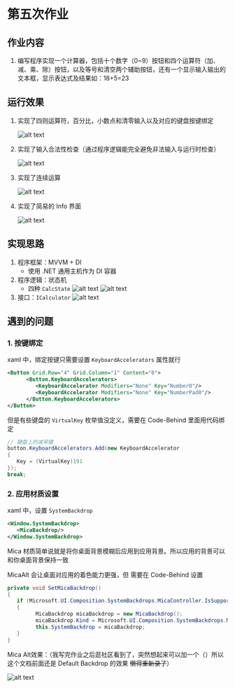 # 第五次作业

## 作业内容

1. 编写程序实现一个计算器，包括十个数字（0~9）按钮和四个运算符（加、减、乘、除）按钮，以及等号和清空两个辅助按钮，还有一个显示输入输出的文本框，显示表达式及结果如：18+5=23

## 运行效果

1. 实现了四则运算符，百分比，小数点和清零输入以及对应的键盘按键绑定

   ![alt text](HW05_od9HcGmX0I.gif)
2. 实现了输入合法性检查（通过程序逻辑能完全避免非法输入与运行时检查）

   ![alt text](HW05_VNq1C9oQ9B.gif)
3. 实现了连续运算

   ![alt text](HW05_TDiwYGE0o5.gif)
4. 实现了简易的 Info 界面

   ![alt text](image-3.png)

## 实现思路

1. 程序框架：MVVM + DI
   - 使用 .NET 通用主机作为 DI 容器
2. 程序逻辑：状态机
   - 四种 `CalcState`
     ![alt text](image-2.png)
     ![alt text](image.png)
3. 接口：`ICalculator`
   ![alt text](image-1.png)

## 遇到的问题

### 1. 按键绑定

xaml 中，绑定按键只需要设置 `KeyboardAccelerators` 属性就行

``` xml
<Button Grid.Row="4" Grid.Column="1" Content="0">
      <Button.KeyboardAccelerators>
         <KeyboardAccelerator Modifiers="None" Key="Number0"/>
         <KeyboardAccelerator Modifiers="None" Key="NumberPad0"/>
      </Button.KeyboardAccelerators>
</Button>
```

但是有些键盘的 `VirtualKey` 枚举值没定义，需要在 Code-Behind 里面用代码绑定

``` cs
// 键盘上的减号键
button.KeyboardAccelerators.Add(new KeyboardAccelerator
{
   Key = (VirtualKey)191
});
break;
```

### 2. 应用材质设置

xaml 中，设置 `SystemBackdrop`

``` xml
<Window.SystemBackdrop>
   <MicaBackdrop/>
</Window.SystemBackdrop>
```

Mica 材质简单说就是将你桌面背景模糊后应用到应用背景。所以应用的背景可以和你桌面背景保持一致

MicaAlt 会让桌面对应用的着色能力更强，但 需要在 Code-Behind 设置

``` cs
private void SetMicaBackdrop()
{
   if (Microsoft.UI.Composition.SystemBackdrops.MicaController.IsSupported())
   {
         MicaBackdrop micaBackdrop = new MicaBackdrop();
         micaBackdrop.Kind = Microsoft.UI.Composition.SystemBackdrops.MicaKind.BaseAlt;
         this.SystemBackdrop = micaBackdrop;
   }
}
```

Mica Alt效果：（我写完作业之后逛社区看到了，突然想起来可以加一个（）所以这个文档前面还是 Default Backdrop 的效果 ~~懒得重新录了~~）

![alt text](image-4.png)
